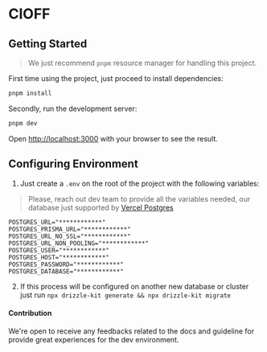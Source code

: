 # CIOFF

## Getting Started

> We just recommend `pnpm` resource manager for handling this project.

First time using the project, just proceed to install dependencies:

```sh
pnpm install
```

Secondly, run the development server:

```bash
pnpm dev
```

Open [http://localhost:3000](http://localhost:3000) with your browser to see the result.

## Configuring Environment

1. Just create a `.env` on the root of the project with the following variables:

> Please, reach out dev team to provide all the variables needed, our database just supported by [Vercel Postgres](https://vercel.com/docs/storage/vercel-postgres)

```
POSTGRES_URL="************"
POSTGRES_PRISMA_URL="************"
POSTGRES_URL_NO_SSL="************"
POSTGRES_URL_NON_POOLING="************"
POSTGRES_USER="************"
POSTGRES_HOST="************"
POSTGRES_PASSWORD="************"
POSTGRES_DATABASE="************"
```

2. If this process will be configured on another new database or cluster just run `npx drizzle-kit generate && npx drizzle-kit migrate`

#### Contribution

We're open to receive any feedbacks related to the docs and guideline for provide great experiences for the dev environment.

